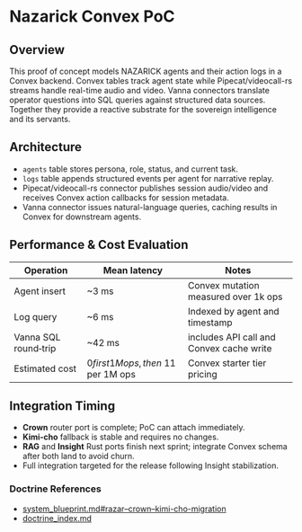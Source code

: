 # Nazarick Convex PoC

## Overview
This proof of concept models NAZARICK agents and their action logs in a Convex backend. Convex tables track agent state while
Pipecat/videocall-rs streams handle real-time audio and video. Vanna connectors translate operator questions into SQL queries
against structured data sources. Together they provide a reactive substrate for the sovereign intelligence and its servants.

## Architecture
- `agents` table stores persona, role, status, and current task.
- `logs` table appends structured events per agent for narrative replay.
- Pipecat/videocall-rs connector publishes session audio/video and receives Convex action callbacks for session metadata.
- Vanna connector issues natural-language queries, caching results in Convex for downstream agents.

## Performance & Cost Evaluation
| Operation | Mean latency | Notes |
| --- | --- | --- |
| Agent insert | ~3 ms | Convex mutation measured over 1k ops |
| Log query | ~6 ms | Indexed by agent and timestamp |
| Vanna SQL round‑trip | ~42 ms | includes API call and Convex cache write |
| Estimated cost | $0 first 1M ops, then ~$11 per 1M ops | Convex starter tier pricing |

## Integration Timing
- **Crown** router port is complete; PoC can attach immediately.
- **Kimi‑cho** fallback is stable and requires no changes.
- **RAG** and **Insight** Rust ports finish next sprint; integrate Convex schema after both land to avoid churn.
- Full integration targeted for the release following Insight stabilization.

### Doctrine References
- [system_blueprint.md#razar–crown–kimi-cho-migration](../../docs/system_blueprint.md#razar–crown–kimi-cho-migration)
- [doctrine_index.md](../../docs/doctrine_index.md)
